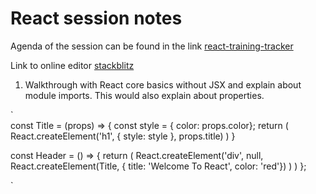 # React session notes

Agenda of the session can be found in the link [react-training-tracker](https://react-training-tracker.herokuapp.com/)

Link to online editor [stackblitz](https://stackblitz.com/)

1. Walkthrough with React core basics without JSX and explain about module imports. This would also explain about properties.

 `  
  const Title = (props) => {
  const style = { color: props.color};
  return (
    React.createElement('h1', { style: style }, props.title)
  )
}

const Header = () => {
  return (
    React.createElement('div', null, 
      React.createElement(Title, { title: 'Welcome To React', color: 'red'})
    )
  )
};

 `


